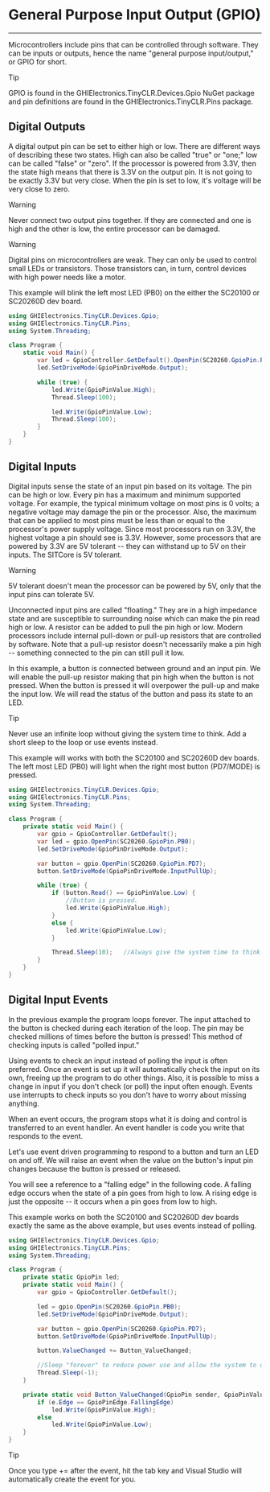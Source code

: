 # General Purpose Input Output (GPIO)
---
Microcontrollers include pins that can be controlled through software. They can be inputs or outputs, hence the name "general purpose input/output," or GPIO for short.

> [!Tip]
> GPIO is found in the GHIElectronics.TinyCLR.Devices.Gpio NuGet package and pin definitions are found in the  GHIElectronics.TinyCLR.Pins package.

## Digital Outputs
A digital output pin can be set to either high or low. There are different ways of describing these two states. High can also be called "true" or "one;" low can be called "false" or "zero".
If the processor is powered from 3.3V, then the state high means that there is 3.3V on the output pin. It is not going to be exactly 3.3V but very close. When the pin is set to low, it's voltage will be very close to zero.

> [!Warning]
> Never connect two output pins together. If they are connected and one is high and the other is low, the entire processor can be damaged.

> [!Warning]
> Digital pins on microcontrollers are weak. They can only be used to control small LEDs or transistors. Those transistors can, in turn, control devices with high power needs like a motor.

This example will blink the left most LED (PB0) on the either the SC20100 or SC20260D dev board.

```csharp
using GHIElectronics.TinyCLR.Devices.Gpio;
using GHIElectronics.TinyCLR.Pins;
using System.Threading;

class Program {
    static void Main() {
        var led = GpioController.GetDefault().OpenPin(SC20260.GpioPin.PH11);
        led.SetDriveMode(GpioPinDriveMode.Output);

        while (true) {
            led.Write(GpioPinValue.High);
            Thread.Sleep(100);

            led.Write(GpioPinValue.Low);
            Thread.Sleep(100);
        }
    }
}

```

## Digital Inputs
Digital inputs sense the state of an input pin based on its voltage. The pin can be high or low. Every pin has a maximum and minimum supported voltage. For example, the typical minimum voltage on most pins is 0 volts; a negative voltage may damage the pin or the processor. Also, the maximum that can be applied to most pins must be less than or equal to the processor's power supply voltage. Since most processors run on 3.3V, the highest voltage a pin should see is 3.3V. However, some processors that are powered by 3.3V are 5V tolerant -- they can withstand up to 5V on their inputs. The SITCore is 5V tolerant.

> [!Warning] 
> 5V tolerant doesn't mean the processor can be powered by 5V, only that the input pins can tolerate 5V.

Unconnected input pins are called "floating." They are in a high impedance state and are susceptible to surrounding noise which can make the pin read high or low. A resistor can be added to pull the pin high or low. Modern processors include internal pull-down or pull-up resistors that are controlled by software. Note that a pull-up resistor doesn't necessarily make a pin high -- something connected to the pin can still pull it low.

In this example, a button is connected between ground and an input pin. We will enable the pull-up resistor making that pin high when the button is not pressed.  When the button is pressed it will overpower the pull-up and make the input low. We will read the status of the button and pass its state to an LED. 

> [!Tip]
> Never use an infinite loop without giving the system time to think. Add a short sleep to the loop or use events instead.

This example will works with both the SC20100 and SC20260D dev boards. The left most LED (PB0) will light when the right most button (PD7/MODE) is pressed.

```csharp
using GHIElectronics.TinyCLR.Devices.Gpio;
using GHIElectronics.TinyCLR.Pins;
using System.Threading;

class Program {
    private static void Main() {
        var gpio = GpioController.GetDefault();
        var led = gpio.OpenPin(SC20260.GpioPin.PB0);
        led.SetDriveMode(GpioPinDriveMode.Output);

        var button = gpio.OpenPin(SC20260.GpioPin.PD7);
        button.SetDriveMode(GpioPinDriveMode.InputPullUp);

        while (true) {
            if (button.Read() == GpioPinValue.Low) {
                //Button is pressed.
                led.Write(GpioPinValue.High);
            }
            else {
                led.Write(GpioPinValue.Low);
            }

            Thread.Sleep(10);   //Always give the system time to think!
        }
    }
}


```

## Digital Input Events

In the previous example the program loops forever.  The input attached to the button is checked during each iteration of the loop. The pin may be checked millions of times before the button is pressed! This method of checking inputs is called "polled input."

Using events to check an input instead of polling the input is often preferred. Once an event is set up it will automatically check the input on its own, freeing up the program to do other things. Also, it is possible to miss a change in input if you don't check (or poll) the input often enough. Events use interrupts to check inputs so you don't have to worry about missing anything.

When an event occurs, the program stops what it is doing and control is transferred to an event handler. An event handler is code you write that responds to the event. 

Let's use event driven programming to respond to a button and turn an LED on and off. We will raise an event when the value on the button's input pin changes because the button is pressed or released.

You will see a reference to a "falling edge" in the following code. A falling edge occurs when the state of a pin goes from high to low. A rising edge is just the opposite -- it occurs when a pin goes from low to high.

This example works on both the SC20100 and SC20260D dev boards exactly the same as the above example, but uses events instead of polling.

```csharp
using GHIElectronics.TinyCLR.Devices.Gpio;
using GHIElectronics.TinyCLR.Pins;
using System.Threading;

class Program {
    private static GpioPin led;
    private static void Main() {
        var gpio = GpioController.GetDefault();

        led = gpio.OpenPin(SC20260.GpioPin.PB0);
        led.SetDriveMode(GpioPinDriveMode.Output);

        var button = gpio.OpenPin(SC20260.GpioPin.PD7);
        button.SetDriveMode(GpioPinDriveMode.InputPullUp);

        button.ValueChanged += Button_ValueChanged;

        //Sleep "forever" to reduce power use and allow the system to do other tasks.
        Thread.Sleep(-1);
    }

    private static void Button_ValueChanged(GpioPin sender, GpioPinValueChangedEventArgs e) {
        if (e.Edge == GpioPinEdge.FallingEdge)
            led.Write(GpioPinValue.High);
        else
            led.Write(GpioPinValue.Low);
    }
}

```

> [!Tip] 
> Once you type += after the event, hit the tab key and Visual Studio will automatically create the event for you.

